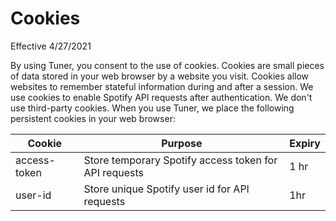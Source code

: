 # Cookies

Effective 4/27/2021

By using Tuner, you consent to the use of cookies. Cookies are small pieces of data stored in your web browser by a website you visit. Cookies allow websites to remember stateful information during and after a session. We use cookies to enable Spotify API requests after authentication. We don't use third-party cookies. When you use Tuner, we place the following persistent cookies in your web browser:

| Cookie  | Purpose | Expiry | 
| - | - | - |
| access-token  | Store temporary Spotify access token for API requests | 1 hr |
| user-id  | Store unique Spotify user id for API requests | 1hr |
